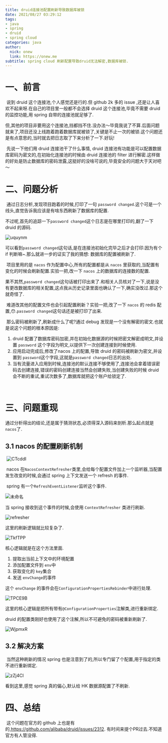 ```yaml
---
title: druid连接池配置刷新导致数据库被锁
date: 2021/08/27 03:29:12
tags:
- java
- spring
- druid
- spring cloud
categories: java
author: 
  nick: onew
  link: https://onew.me
subtitle: spring cloud 刷新配置导致druid无法解密,数据库被锁.
---
```




# 一、前言

​	说到 druid 这个连接池,个人感觉还是行的.但 github 2k 多的 issue ,还是让人喜欢不起来呀.在自己的项目里一般都不会选择 druid 这个连接池,毕竟不需要 druid 的监控功能,用 spring 自带的连接池就足够了.

​	但,其他的项目非要用这个连接池,挡都挡不住.没办法～毕竟我说了不算.后面问题就来了,项目还没上线跑着跑着数据库就被锁了,关键是不止一次的被锁.这个问题还是有点意思的,当时就去把日志取了下来分析了一下.好玩!

​	先说一下他们用 druid 连接池干了什么事情, druid 连接池有功能是可以配置数据库密码为密文的,在初始化连接池的时候由 druid 连接池的 filter 进行解密.这样做的好处是防止数据库的密码泄露,这挺好的没啥可说的,毕竟安全的问题大于天对吧～



# 二、问题分析

​	通过日志分析,发现项目跑着的时候,打印了一句 `password changed`.这个可是一个线头,直觉告诉我应该是有啥东西刷新了数据库的配置.

​	不过呢,首先的追踪一下`password changed`这个日志是在哪里打印的,翻了一下 druid 的源码.

![uquynm](https://itinfo.oss-cn-hongkong.aliyuncs.com/img/uquynm.png)

可以看到`password changed`这句话,是在连接池初始化完毕之后才会打印.因为有个 if 判断嘛~.那么就进一步的证实了我的猜想: 数据库的配置被刷新了.

​	项目里用的是 `nacos` 作为配置中心,所有的配置都是从 `nacos` 里获取的,当配置有变化的时候会刷新配置.实验一把,改一下 `nacos` 上的数据库的连接数的配置.

​	果不其然,`password changed`这句话被打印出来了.和相关人员核对了一下,说是没有更改数据库的相关配置,这点我从历史记录里面也确认了一下,确实没改过.那这个就奇怪了.

​	难道改其他的配置文件也会引起配置刷新？实验一把,改了一下 `nacos` 的 redis 配置,😯.`password changed`这句话还是被打印了出来.

​	那么密码被刷新了,刷新成什么了呢?通过 debug 发现是一个没有解密的密文.也就是说这个问题的根本原因是:

1.  druid 配置了数据库密码加密,并在初始化数据源的时候把密文解密成明文,并设置 `password` 这个字段为明文,以提供下一次创建连接到时候使用.
2. 应用启动完成后,修改了nacos 上的配置,导致 druid 的密码被刷新为密文,并设置到 `password`这个字段,这就是`password changed`日志的出处.
3. 当有流量进入应用到时候,连接池的默认连接不够使用了,连接池会拿着错误密码去创建连接,错误的密码创建连接当然会创建失败,当创建失败的时候 druid 会不断的重试,重试次数多了,数据库就把这个账户给锁定了.

​	

# 三、问题重现

​	通过分析得出的结论,还是属于猜测状态,必须得深入源码来剖析.那么起点就是 `nacos`了.

## 3.1 nacos 的配置刷新机制

​	![CTcddI](https://itinfo.oss-cn-hongkong.aliyuncs.com/img/CTcddI.png)

​	nacos 在`NacosContextRefresher`类里,会给每个配置文件加上一个监听器,当配置发生改变的时候,会通过 spring 上下文发送一个 refresh 的事件.

​	spring 有一个`RefreshEventListener`监听这个事件.

![未命名](https://itinfo.oss-cn-hongkong.aliyuncs.com/img/未命名.png)

当 spring 接收到这个事件的时候,会使用 `ContextRefresher` 类进行刷新.

![refresher](https://itinfo.oss-cn-hongkong.aliyuncs.com/img/refresher.png)

这里的刷新逻辑就比较复杂了.

![TkfTPP](https://itinfo.oss-cn-hongkong.aliyuncs.com/img/TkfTPP.png)

核心逻辑就是在这个方法里面.

1. 提取出当前上下文中的环境配置
2. 添加配置文件到 `env`中
3. 获取变化的 `key`集合
4. 发送 `envChange`的事件

这个 `envChange` 的事件会在`ConfigurationPropertiesRebinder`中进行处理.

![TPCE9B](https://itinfo.oss-cn-hongkong.aliyuncs.com/img/TPCE9B.png)

这里的核心逻辑是把所有带有`@ConfigurationProperties`注解类,进行重新绑定.

druid 的配置类刚好也使用了这个注解,所以不可避免的密码被重新刷新了.

![WjpmxR](https://itinfo.oss-cn-hongkong.aliyuncs.com/img/WjpmxR.png)



## 3.2 解决方案

​	当然这种刷新的情况 spring 也是注意到了的,所以专门留了个配置,用于指定的类不进行重新绑定.

![zZj4Cl](https://itinfo.oss-cn-hongkong.aliyuncs.com/img/zZj4Cl.png)

看到这里,感觉 spring 真的偏心,默认给 HK 数据源配置了不刷新.





# 四、总结

​	这个问题在官方的 github 上也是有的,https://github.com/alibaba/druid/issues/2312. 有时间来提个PR过去.不知道官方有人管没得.
